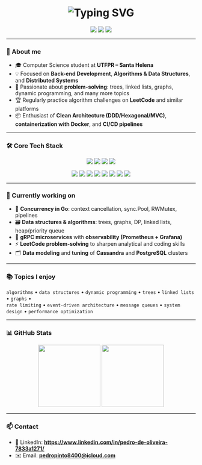<h1 align="center">
  <img src="https://readme-typing-svg.herokuapp.com?font=Fira+Code&size=28&duration=2200&pause=900&color=00C2FF&center=true&vCenter=true&repeat=true&width=650&lines=Hey%2C+I'm+Pedro!;Backend+Developer+with+Go%2C+Java%2C+C+and+TypeScript;Algorithms%2C+Data+Structures%2C+and+Distributed+Systems" alt="Typing SVG" />
</h1>

<p align="center">
  <a href="https://github.com/pdrpinto"><img src="https://img.shields.io/badge/GitHub-pdrpinto-24292e?style=for-the-badge&logo=github&logoColor=white" /></a>
  <a href="#" target="_blank"><img src="https://img.shields.io/badge/LinkedIn-Profile-0A66C2?style=for-the-badge&logo=linkedin&logoColor=white" /></a>
  <a href="#" target="_blank"><img src="https://img.shields.io/badge/Instagram-Profile-E4405F?style=for-the-badge&logo=instagram&logoColor=white" /></a>
</p>

---

### 🚀 About me
- 🎓 Computer Science student at **UTFPR – Santa Helena**
- 💡 Focused on **Back-end Development**, **Algorithms & Data Structures**, and **Distributed Systems**
- 🧩 Passionate about **problem-solving**: trees, linked lists, graphs, dynamic programming, and many more topics
- 🏆 Regularly practice algorithm challenges on **LeetCode** and similar platforms
- 📦 Enthusiast of **Clean Architecture (DDD/Hexagonal/MVC)**, **containerization with Docker**, and **CI/CD pipelines**

---

### 🛠️ Core Tech Stack
<p align="center">
  <!-- Languages -->
  <img src="https://img.shields.io/badge/C-00599C?style=for-the-badge&logo=c&logoColor=white" />
  <img src="https://img.shields.io/badge/Java-ED8B00?style=for-the-badge&logo=openjdk&logoColor=white" />
  <img src="https://img.shields.io/badge/Go-00ADD8?style=for-the-badge&logo=go&logoColor=white" />
  <img src="https://img.shields.io/badge/TypeScript-3178C6?style=for-the-badge&logo=typescript&logoColor=white" />
</p>

<p align="center">
  <!-- Tools & Ecosystem -->
  <img src="https://img.shields.io/badge/Linux-FCC624?style=for-the-badge&logo=linux&logoColor=black" />
  <img src="https://img.shields.io/badge/Docker-2496ED?style=for-the-badge&logo=docker&logoColor=white" />
  <img src="https://img.shields.io/badge/PostgreSQL-4169E1?style=for-the-badge&logo=postgresql&logoColor=white" />
  <img src="https://img.shields.io/badge/Apache%20Cassandra-1287B1?style=for-the-badge&logo=apachecassandra&logoColor=white" />
  <img src="https://img.shields.io/badge/Apache%20Kafka-231F20?style=for-the-badge&logo=apachekafka&logoColor=white" />
  <img src="https://img.shields.io/badge/gRPC-5C2D91?style=for-the-badge&logo=google&logoColor=white" />
  <img src="https://img.shields.io/badge/Git-F05032?style=for-the-badge&logo=git&logoColor=white" />
  <img src="https://img.shields.io/badge/Node.js-339933?style=for-the-badge&logo=node.js&logoColor=white" />
</p>

---

### 🔭 Currently working on
- 🧵 **Concurrency in Go**: context cancellation, sync.Pool, RWMutex, pipelines
- 🗃️ **Data structures & algorithms**: trees, graphs, DP, linked lists, heap/priority queue
- 📡 **gRPC microservices** with **observability (Prometheus + Grafana)**
- ⚡ **LeetCode problem-solving** to sharpen analytical and coding skills
- 🗂️ **Data modeling** and **tuning** of **Cassandra** and **PostgreSQL** clusters

---

### 📚 Topics I enjoy
`algorithms` • `data structures` • `dynamic programming` • `trees` • `linked lists` • `graphs` •  
`rate limiting` • `event-driven architecture` • `message queues` • `system design` • `performance optimization`

---

### 📊 GitHub Stats
<p align="center">
  <img src="https://github-readme-stats.vercel.app/api?username=pdrpinto&show_icons=true&theme=tokyonight" height="165" />
  <img src="https://github-readme-stats.vercel.app/api/top-langs/?username=pdrpinto&layout=compact&theme=tokyonight" height="165" />
</p>

---

### 📫 Contact
- 💼 LinkedIn: **https://www.linkedin.com/in/pedro-de-oliveira-7833a1271/**
- ✉️ Email: **pedropinto8400@icloud.com**
